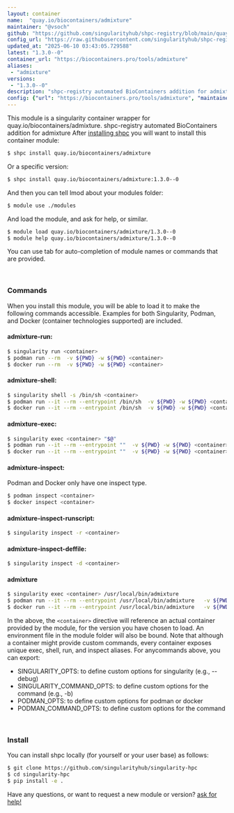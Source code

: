 ```yaml
---
layout: container
name:  "quay.io/biocontainers/admixture"
maintainer: "@vsoch"
github: "https://github.com/singularityhub/shpc-registry/blob/main/quay.io/biocontainers/admixture/container.yaml"
config_url: "https://raw.githubusercontent.com/singularityhub/shpc-registry/main/quay.io/biocontainers/admixture/container.yaml"
updated_at: "2025-06-10 03:43:05.729588"
latest: "1.3.0--0"
container_url: "https://biocontainers.pro/tools/admixture"
aliases:
 - "admixture"
versions:
 - "1.3.0--0"
description: "shpc-registry automated BioContainers addition for admixture"
config: {"url": "https://biocontainers.pro/tools/admixture", "maintainer": "@vsoch", "description": "shpc-registry automated BioContainers addition for admixture", "latest": {"1.3.0--0": "sha256:645a7158dd202d6374b243b9278efa777ba5f1ea26678261af71d41c6b3f5d45"}, "tags": {"1.3.0--0": "sha256:645a7158dd202d6374b243b9278efa777ba5f1ea26678261af71d41c6b3f5d45"}, "docker": "quay.io/biocontainers/admixture", "aliases": {"admixture": "/usr/local/bin/admixture"}}
---
```


This module is a singularity container wrapper for quay.io/biocontainers/admixture.
shpc-registry automated BioContainers addition for admixture
After [installing shpc](#install) you will want to install this container module:


```bash
$ shpc install quay.io/biocontainers/admixture
```

Or a specific version:

```bash
$ shpc install quay.io/biocontainers/admixture:1.3.0--0
```

And then you can tell lmod about your modules folder:

```bash
$ module use ./modules
```

And load the module, and ask for help, or similar.

```bash
$ module load quay.io/biocontainers/admixture/1.3.0--0
$ module help quay.io/biocontainers/admixture/1.3.0--0
```

You can use tab for auto-completion of module names or commands that are provided.

<br>

### Commands

When you install this module, you will be able to load it to make the following commands accessible.
Examples for both Singularity, Podman, and Docker (container technologies supported) are included.

#### admixture-run:

```bash
$ singularity run <container>
$ podman run --rm  -v ${PWD} -w ${PWD} <container>
$ docker run --rm  -v ${PWD} -w ${PWD} <container>
```

#### admixture-shell:

```bash
$ singularity shell -s /bin/sh <container>
$ podman run --it --rm --entrypoint /bin/sh  -v ${PWD} -w ${PWD} <container>
$ docker run --it --rm --entrypoint /bin/sh  -v ${PWD} -w ${PWD} <container>
```

#### admixture-exec:

```bash
$ singularity exec <container> "$@"
$ podman run --it --rm --entrypoint ""  -v ${PWD} -w ${PWD} <container> "$@"
$ docker run --it --rm --entrypoint ""  -v ${PWD} -w ${PWD} <container> "$@"
```

#### admixture-inspect:

Podman and Docker only have one inspect type.

```bash
$ podman inspect <container>
$ docker inspect <container>
```

#### admixture-inspect-runscript:

```bash
$ singularity inspect -r <container>
```

#### admixture-inspect-deffile:

```bash
$ singularity inspect -d <container>
```


#### admixture

```bash
$ singularity exec <container> /usr/local/bin/admixture
$ podman run --it --rm --entrypoint /usr/local/bin/admixture   -v ${PWD} -w ${PWD} <container> -c " $@"
$ docker run --it --rm --entrypoint /usr/local/bin/admixture   -v ${PWD} -w ${PWD} <container> -c " $@"
```



In the above, the `<container>` directive will reference an actual container provided
by the module, for the version you have chosen to load. An environment file in the
module folder will also be bound. Note that although a container
might provide custom commands, every container exposes unique exec, shell, run, and
inspect aliases. For anycommands above, you can export:

 - SINGULARITY_OPTS: to define custom options for singularity (e.g., --debug)
 - SINGULARITY_COMMAND_OPTS: to define custom options for the command (e.g., -b)
 - PODMAN_OPTS: to define custom options for podman or docker
 - PODMAN_COMMAND_OPTS: to define custom options for the command

<br>

### Install

You can install shpc locally (for yourself or your user base) as follows:

```bash
$ git clone https://github.com/singularityhub/singularity-hpc
$ cd singularity-hpc
$ pip install -e .
```

Have any questions, or want to request a new module or version? [ask for help!](https://github.com/singularityhub/singularity-hpc/issues)